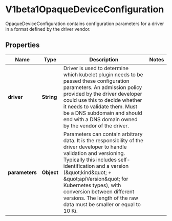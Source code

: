 

# V1beta1OpaqueDeviceConfiguration

OpaqueDeviceConfiguration contains configuration parameters for a driver in a format defined by the driver vendor.

## Properties

| Name | Type | Description | Notes |
|------------ | ------------- | ------------- | -------------|
|**driver** | **String** | Driver is used to determine which kubelet plugin needs to be passed these configuration parameters.  An admission policy provided by the driver developer could use this to decide whether it needs to validate them.  Must be a DNS subdomain and should end with a DNS domain owned by the vendor of the driver. |  |
|**parameters** | **Object** | Parameters can contain arbitrary data. It is the responsibility of the driver developer to handle validation and versioning. Typically this includes self-identification and a version (\&quot;kind\&quot; + \&quot;apiVersion\&quot; for Kubernetes types), with conversion between different versions.  The length of the raw data must be smaller or equal to 10 Ki. |  |




